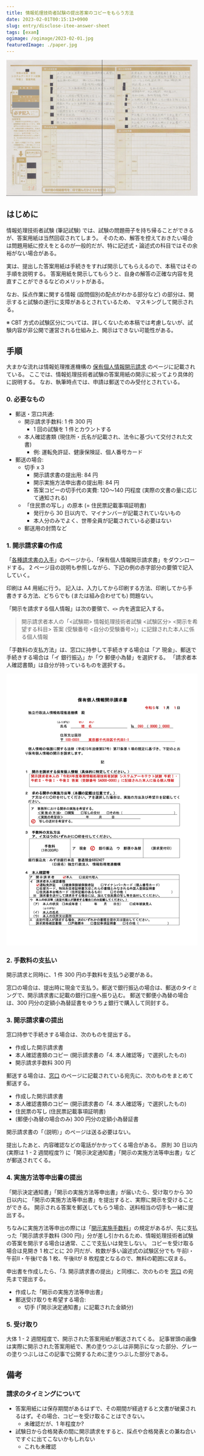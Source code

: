 ```yaml
---
title: 情報処理技術者試験の提出答案のコピーをもらう方法
date: 2023-02-01T00:15:13+0900
slug: entry/disclose-itee-answer-sheet
tags: [exam]
ogimage: /ogimage/2023-02-01.jpg
featuredImage: ./paper.jpg
---
```


![開示された答案の例](./paper.jpg)

## はじめに

情報処理技術者試験 (筆記試験) では、試験の問題冊子を持ち帰ることができるが、答案用紙は当然回収されてしまう。
そのため、解答を控えておきたい場合は問題用紙に控えをとるのが一般的だが、特に記述式・論述式の科目ではその余裕がない場合がある。

実は、提出した答案用紙は手続きをすれば開示してもらえるので、本稿ではその手順を説明する。
答案用紙を開示してもらうと、自身の解答の正確な内容を見直すことができるなどのメリットがある。

なお、採点作業に関する情報 (設問個別の配点がわかる部分など) の部分は、開示すると試験の遂行に支障があるとされているため、
マスキングして開示される。

※ CBT 方式の試験区分については、詳しくないため本稿では考慮しないが、試験内容が非公開で運営される仕組み上、開示はできない可能性がある。

## 手順

大まかな流れは情報処理推進機構の [保有個人情報開示請求] のページに記載されている。
ここでは、情報処理技術者試験の答案用紙の開示に絞ってより具体的に説明する。
なお、執筆時点では、申請は郵送でのみ受付とされている。

### 0. 必要なもの

- 郵送・窓口共通:
  - 開示請求手数料: 1 件 300 円
    - 1 回の試験を 1 件とカウントする
  - 本人確認書類 (現住所・氏名が記載され、法令に基づいて交付された文書)
    - 例: 運転免許証、健康保険証、個人番号カード
- 郵送の場合:
  - 切手 x 3
    - 開示請求書の提出用: 84 円
    - 開示実施方法申出書の提出用: 84 円
    - 答案コピーの切手代の実費: 120〜140 円程度 (実際の文書の量に応じて通知される)
  - 「住民票の写し」の原本 (= 住民票記載事項証明書)
    - 発行から 30 日以内で、マイナンバーが記載されていないもの
    - 本人分のみでよく、世帯全員が記載されている必要はない
  - 郵送用の封筒など

### 1. 開示請求書の作成

「[各種請求書の入手]」のページから、「保有個人情報開示請求書」をダウンロードする。
2 ページ目の説明も参照しながら、下記の例の赤字部分の要領で記入していく。

印刷は A4 用紙に行う。
記入は、入力してから印刷する方法、印刷してから手書きする方法、どちらでも (または組み合わせても) 問題ない。

「開示を請求する個人情報」は次の要領で、`<>` 内を適宜記入する。

> 開示請求者本人の「<試験期> 情報処理技術者試験 <試験区分> <開示を希望する科目> 答案 (受験番号 <自分の受験番号>)」に記録された本人に係る個人情報

「手数料の支払方法」は、窓口に持参して手続きする場合は「ア 現金」、郵送で手続きする場合は「イ 銀行振込」か「ウ 郵便小為替」を選択する。
「請求者本人確認書類」は自分が持っているものを選択する。

![開示請求書の記入例](./example.jpg)

### 2. 手数料の支払い

開示請求と同時に、1 件 300 円の手数料を支払う必要がある。

窓口の場合は、提出時に現金で支払う。郵送で銀行振込の場合は、郵送のタイミングで、開示請求書に記載の銀行口座へ振り込む。
郵送で郵便小為替の場合は、300 円分の定額小為替証書をゆうちょ銀行で購入して同封する。

### 3. 開示請求書の提出

窓口持参で手続きする場合は、次のものを提出する。

- 作成した開示請求書
- 本人確認書類のコピー (開示請求書の「4. 本人確認等」で選択したもの)
- 開示請求手数料 300 円

郵送する場合は、[窓口] のページに記載されている宛先に、次のものをまとめて郵送する。

- 作成した開示請求書
- 本人確認書類のコピー (開示請求書の「4. 本人確認等」で選択したもの)
- 住民票の写し (住民票記載事項証明書)
- (郵便小為替の場合のみ) 300 円分の定額小為替証書

開示請求書の「（説明）」のページは送る必要はない。

提出したあと、内容確認などの電話がかかってくる場合がある。
原則 30 日以内 (実際は 1 - 2 週間程度?) に「開示決定通知書」「開示の実施方法等申出書」などが郵送されてくる。


### 4. 実施方法等申出書の提出

「開示決定通知書」「開示の実施方法等申出書」が届いたら、受け取りから 30 日以内に
「開示の実施方法等申出書」を提出すると、実際に開示を受けることができる。
開示される答案を郵送してもらう場合、送料相当の切手も一緒に提出する。

ちなみに実施方法等申出の際には「[開示実施手数料]」の規定があるが、先に支払った「開示請求手数料
(300 円)」分が差し引かれるため、情報処理技術者試験の答案を開示する場合は通常、ここで支払いは発生しない。
コピーを受け取る場合は見開き 1 枚ごとに 20 円だが、枚数が多い論述式の試験区分でも
午前I・午前II・午後Iで各 1 枚、午後IIが 8 枚程度となるので、無料の範囲に収まる。

申出書を作成したら、「3. 開示請求書の提出」と同様に、次のものを [窓口] の宛先まで提出する。

- 作成した「開示の実施方法等申出書」
- 郵送受け取りを希望する場合:
  - 切手 (「開示決定通知書」に記載された金額分)

### 5. 受け取り

大体 1 - 2 週間程度で、開示された答案用紙が郵送されてくる。
記事冒頭の画像は実際に開示された答案用紙で、黒の塗りつぶしは非開示になった部分、グレーの塗りつぶしはこの記事で公開するために塗りつぶした部分である。

## 備考

### 請求のタイミングについて

- 答案用紙には保存期間があるはずで、その期間が経過すると文書が破棄されるはず。その場合、コピーを受け取ることはできない。
  - 未確認だが、1 年程度か?
- 試験日から合格発表の間に開示請求をすると、採点や合格発表との兼ね合いですぐに出てこないかもしれない
  - これも未確認

[保有個人情報開示請求]: https://www.ipa.go.jp/about/personal/seikyu/index.html
[各種請求書の入手]: https://www.ipa.go.jp/about/personal/seikyu/sinsei.html
[窓口]: https://www.ipa.go.jp/about/personal/seikyu/madoguchi.html
[開示実施手数料]: https://www.ipa.go.jp/about/johokokai/seido/kitei/chargetable.html
